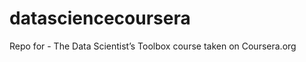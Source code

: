 datasciencecoursera
===================

Repo for - The Data Scientist’s Toolbox course taken on Coursera.org
